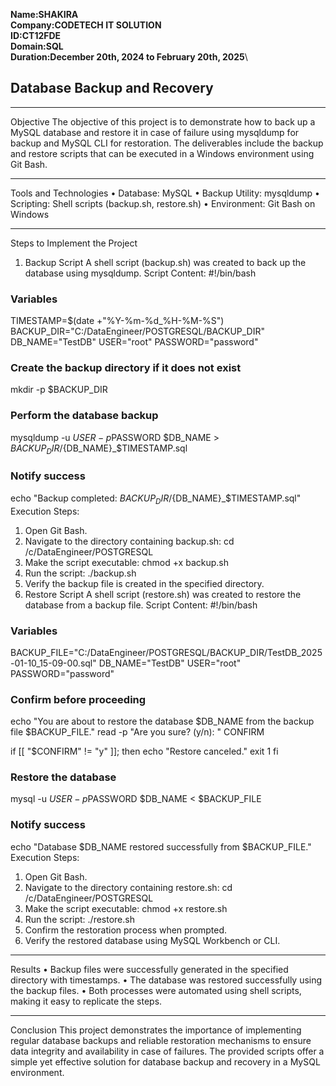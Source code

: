 **Name:SHAKIRA\
Company:CODETECH IT SOLUTION\
ID:CT12FDE\
Domain:SQL\
Duration:December 20th, 2024 to February 20th, 2025**\


## Database Backup and Recovery
________________________________________
Objective
The objective of this project is to demonstrate how to back up a MySQL database and restore it in case of failure using mysqldump for backup and MySQL CLI for restoration. The deliverables include the backup and restore scripts that can be executed in a Windows environment using Git Bash.
________________________________________
Tools and Technologies
•	Database: MySQL
•	Backup Utility: mysqldump
•	Scripting: Shell scripts (backup.sh, restore.sh)
•	Environment: Git Bash on Windows
________________________________________
Steps to Implement the Project
1. Backup Script
A shell script (backup.sh) was created to back up the database using mysqldump.
Script Content:
#!/bin/bash

### Variables
TIMESTAMP=$(date +"%Y-%m-%d_%H-%M-%S")
BACKUP_DIR="C:/DataEngineer/POSTGRESQL/BACKUP_DIR"
DB_NAME="TestDB"
USER="root"
PASSWORD="password"

### Create the backup directory if it does not exist
mkdir -p $BACKUP_DIR

### Perform the database backup
mysqldump -u $USER -p$PASSWORD $DB_NAME > $BACKUP_DIR/${DB_NAME}_$TIMESTAMP.sql

### Notify success
echo "Backup completed: $BACKUP_DIR/${DB_NAME}_$TIMESTAMP.sql"
Execution Steps:
1.	Open Git Bash.
2.	Navigate to the directory containing backup.sh:
cd /c/DataEngineer/POSTGRESQL
3.	Make the script executable:
chmod +x backup.sh
4.	Run the script:
./backup.sh
5.	Verify the backup file is created in the specified directory.
2. Restore Script
A shell script (restore.sh) was created to restore the database from a backup file.
Script Content:
#!/bin/bash

### Variables
BACKUP_FILE="C:/DataEngineer/POSTGRESQL/BACKUP_DIR/TestDB_2025-01-10_15-09-00.sql"
DB_NAME="TestDB"
USER="root"
PASSWORD="password"

### Confirm before proceeding
echo "You are about to restore the database $DB_NAME from the backup file $BACKUP_FILE."
read -p "Are you sure? (y/n): " CONFIRM

if [[ "$CONFIRM" != "y" ]]; then
  echo "Restore canceled."
  exit 1
fi
### Restore the database
mysql -u $USER -p$PASSWORD $DB_NAME < $BACKUP_FILE

### Notify success
echo "Database $DB_NAME restored successfully from $BACKUP_FILE."
Execution Steps:
1.	Open Git Bash.
2.	Navigate to the directory containing restore.sh:
cd /c/DataEngineer/POSTGRESQL
3.	Make the script executable:
chmod +x restore.sh
4.	Run the script:
./restore.sh
5.	Confirm the restoration process when prompted.
6.	Verify the restored database using MySQL Workbench or CLI.
________________________________________
Results
•	Backup files were successfully generated in the specified directory with timestamps.
•	The database was restored successfully using the backup files.
•	Both processes were automated using shell scripts, making it easy to replicate the steps.
________________________________________
Conclusion
This project demonstrates the importance of implementing regular database backups and reliable restoration mechanisms to ensure data integrity and availability in case of failures. The provided scripts offer a simple yet effective solution for database backup and recovery in a MySQL environment.
